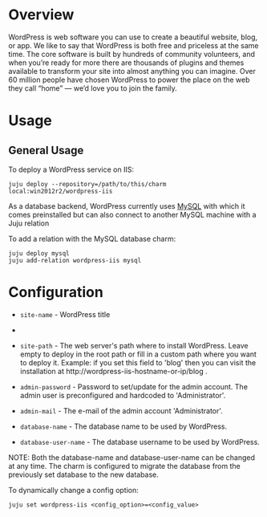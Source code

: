 # Overview

WordPress is web software you can use to create a beautiful website, blog, or app. We like to say that WordPress is both free and priceless at the same time.
The core software is built by hundreds of community volunteers, and when you’re ready for more there are thousands of plugins and themes available to transform your site into almost anything you can imagine. Over 60 million people have chosen WordPress to power the place on the web they call “home” — we’d love you to join the family.

# Usage

## General Usage

To deploy a WordPress service on IIS:

    juju deploy --repository=/path/to/this/charm local:win2012r2/wordpress-iis

As a database backend, WordPress currently uses [MySQL](https://www.mysql.com) with which it comes preinstalled but can also connect to another MySQL machine with a Juju relation

To add a relation with the MySQL database charm:

    juju deploy mysql
    juju add-relation wordpress-iis mysql

# Configuration

* `site-name` - WordPress title
*
* `site-path` - The web server's path where to install WordPress. Leave empty to deploy in the root path or fill in a custom path where you want to deploy it. Example: if you set this field to 'blog' then you can visit the installation at http://wordpress-iis-hostname-or-ip/blog .

* `admin-password` - Password to set/update for the admin account. The admin user is preconfigured and hardcoded to 'Administrator'.

* `admin-mail` - The e-mail of the admin account 'Administrator'.

* `database-name` - The database name to be used by WordPress.

* `database-user-name` - The database username to be used by WordPress.

NOTE: Both the database-name and database-user-name can be changed at any time. The charm is configured to migrate the database from the previously set database to the new database.

To dynamically change a config option:

    juju set wordpress-iis <config_option>=<config_value>

